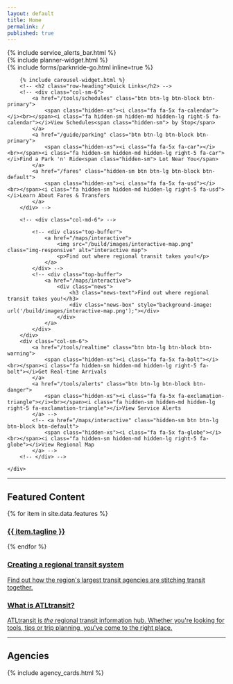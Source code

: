 ```yaml
---
layout: default
title: Home
permalink: /
published: true
---
```

<div class="home-container">
<!-- <div class="bg" style="background-image: url('/assets/source_images/marta_train_blur_2.jpg'); width:100%;background-repeat:no-repeat; background-size:contain;"> -->
<div class="container-fluid site-container">
<div class="row">
<div class="col-md-12">
{% include service_alerts_bar.html %}

<div class="row">
	<div class="col-xs-12 col-sm-5 col-md-4">
		<div class="row">
			<div class="col-xs-12 planner-widget">
				<div class="well wellington">
					{% include planner-widget.html %}
				</div>
				{% include forms/parknride-go.html inline=true %}
			</div>
			<!-- <div class="col-xs-12 hidden-sm hidden-xs">
				<div class="list-group">
					<a class="list-group-item" href="#"><strong>90 Elizabeth St NE</strong> to <strong>40 Courtland...</strong><span class="glyphicon glyphicon-chevron-right pull-right" aria-hidden="true"></span></a>
					<a class="list-group-item" href="#"><strong>Georgia Dome</strong> to <strong>Midtown, Atlanta...</strong><span class="glyphicon glyphicon-chevron-right pull-right" aria-hidden="true"></span></a>
				</div>
			</div> -->
		</div>
	</div>
	<div class="col-sm-7 col-md-8 col-xs-12">

		{% include carousel-widget.html %}
		<!-- <h2 class="row-heading">Quick Links</h2> -->
		<!-- <div class="col-sm-6">
			<a href="/tools/schedules" class="btn btn-lg btn-block btn-primary">
				<span class="hidden-xs"><i class="fa fa-5x fa-calendar"></i><br></span><i class="fa hidden-sm hidden-md hidden-lg right-5 fa-calendar"></i>View Schedules<span class="hidden-sm"> by Stop</span>
			</a>
			<a href="/guide/parking" class="btn btn-lg btn-block btn-primary">
				<span class="hidden-xs"><i class="fa fa-5x fa-car"></i><br></span><i class="fa hidden-sm hidden-md hidden-lg right-5 fa-car"></i>Find a Park 'n' Ride<span class="hidden-sm"> Lot Near You</span>
			</a>
			<a href="/fares" class="hidden-sm btn btn-lg btn-block btn-default">
				<span class="hidden-xs"><i class="fa fa-5x fa-usd"></i><br></span><i class="fa hidden-sm hidden-md hidden-lg right-5 fa-usd"></i>Learn About Fares & Transfers
			</a>
		</div> -->
		
		<!-- <div class="col-md-6"> -->
			
			<!-- <div class="top-buffer">
				<a href="/maps/interactive">
					<img src="/build/images/interactive-map.png" class="img-responsive" alt="interactive map">
					<p>Find out where regional transit takes you!</p>
				</a>
			</div> -->
			<!-- <div class="top-buffer">
				<a href="/maps/interactive">
					<div class="news">
						<h3 class="news-text">Find out where regional transit takes you!</h3>
						<div class="news-box" style="background-image: url('/build/images/interactive-map.png');"></div>
					</div>
				</a>
			</div>
		</div>
		<div class="col-sm-6">
			<a href="/tools/realtime" class="btn btn-lg btn-block btn-warning">
				<span class="hidden-xs"><i class="fa fa-5x fa-bolt"></i><br></span><i class="fa hidden-sm hidden-md hidden-lg right-5 fa-bolt"></i>Get Real-time Arrivals
			</a>
			<a href="/tools/alerts" class="btn btn-lg btn-block btn-danger">
				<span class="hidden-xs"><i class="fa fa-5x fa-exclamation-triangle"></i><br></span><i class="fa hidden-sm hidden-md hidden-lg right-5 fa-exclamation-triangle"></i>View Service Alerts
			</a> -->
			<!-- <a href="/maps/interactive" class="hidden-sm btn btn-lg btn-block btn-default">
				<span class="hidden-xs"><i class="fa fa-5x fa-globe"></i><br></span><i class="fa hidden-sm hidden-md hidden-lg right-5 fa-globe"></i>View Regional Map 
			</a> -->
		<!-- </div> -->
		
	</div> 
</div>
<div class="agencies-row">
<div class="row l-newsbar">
	<div class="col-xs-12 text-center bottom-buffer">
		<hr>
		<h2 class="row-heading">Featured Content</h2>
	</div>
	{% for item in site.data.features %} 
	<div class="col-xs-12 col-sm-6 col-md-3">
		<a href="{{ item.url }}">
			<div class="news">
				<h3 class="news-text">{{ item.tagline }}</h3>
				<div class="news-box" style="background-image: url('{{ item.image }}');"></div>
			</div>
		</a>
	</div>
	{% endfor %}
</div>
<div class="row">
	<div class="col-xs-12 col-sm-12 col-md-6">
		<a href="/about/regional-transit" class="thumbnail thumbnail-link main-item">
			<div class="caption">
				<h3>Creating a regional transit system</h3>
				<p class="">Find out how the region's largest transit agencies are stitching transit together.</p>
			</div>
		</a>
	</div>
	<div class="col-xs-12 col-sm-12 col-md-6">
		<a href="/about/history" class="thumbnail thumbnail-link main-item">
			<div class="caption">
				<h3>What is ATLtransit?</h3>
				<p class="">ATLtransit is <em>the</em> regional transit information hub. Whether you're looking for tools, tips or trip planning, you've come to the right place.</p>
			</div>
		</a>
	</div>
</div>
</div>
<!-- <div class="agencies-row"> -->
<div class="row">
	<div class="col-xs-12 text-center bottom-buffer">
		<hr>
		<h2 class="row-heading">Agencies</h2>
	</div>
</div>

{% include agency_cards.html %}
<!-- </div> -->

</div>
</div>
</div>
<!-- </div> -->
</div>
